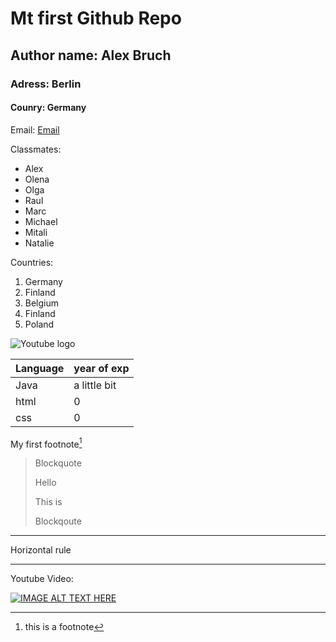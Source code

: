 # Mt first Github Repo
## Author name: Alex Bruch
### Adress: Berlin
#### Counry: Germany

Email: [Email](alex.bruch@dci-student.org)

Classmates: 
- Alex
- Olena
- Olga
- Raul
- Marc
- Michael
- Mitali
- Natalie

Countries:
1. Germany
2. Finland
3. Belgium
4. Finland
5. Poland

![Youtube logo](https://upload.wikimedia.org/wikipedia/commons/e/ef/Youtube_logo.png)

|Language|year of exp|
|---|---|
|Java| a little bit|
|html|0|
|css|0|

My first footnote[^1]

[^1]: this is a footnote

> Blockquote
> 
> Hello
> 
> This is
> 
> Blockqoute

---

Horizontal rule

***

Youtube Video:

[![IMAGE ALT TEXT HERE](http://img.youtube.com/vi/S2qiVX05woI/0.jpg)](http://www.youtube.com/watch?v=S2qiVX05woI)
